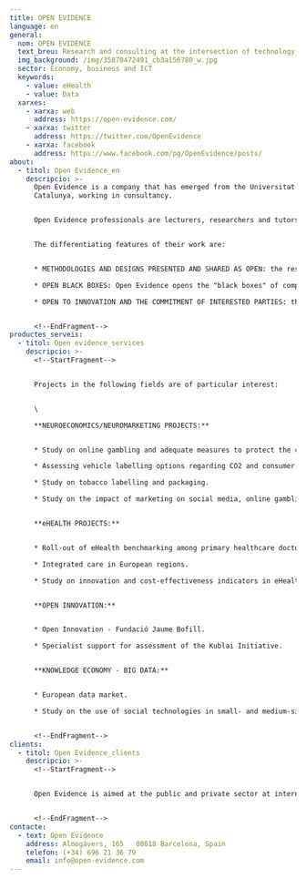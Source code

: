 ```yaml
---
title: OPEN EVIDENCE
language: en
general:
  nom: OPEN EVIDENCE
  text_breu: Research and consulting at the intersection of technology and society
  img_background: /img/35870472491_cb3a156788_w.jpg
  sector: Economy, business and ICT
  keywords:
    - value: eHealth
    - value: Data
  xarxes:
    - xarxa: web
      address: https://open-evidence.com/
    - xarxa: twitter
      address: https://twitter.com/OpenEvidence
    - xarxa: facebook
      address: https://www.facebook.com/pg/OpenEvidence/posts/
about:
  - titol: Open Evidence_en
    descripcio: >-
      Open Evidence is a company that has emerged from the Universitat Oberta de
      Catalunya, working in consultancy.


      Open Evidence professionals are lecturers, researchers and tutors with over twenty years' experience in applied research and consultancy.


      The differentiating features of their work are:


      * METHODOLOGIES AND DESIGNS PRESENTED AND SHARED AS OPEN: the research design and methodologies applied by the company are always transparent, verifiable and shared openly with their customers and the community of researchers and professionals through consultation and validation processes.

      * OPEN BLACK BOXES: Open Evidence opens the "black boxes" of complex empirical models and sophisticated econometry and statistics techniques to ensure that the results of its data analysis and modelization simulations are easy to use and understand.

      * OPEN TO INNOVATION AND THE COMMITMENT OF INTERESTED PARTIES: the focus is never technocratic or vertical, but seeks to include perspectives and knowledge from all interested parties through consultation processes and open and online collaborative commitment.


      <!--EndFragment-->
productes_serveis:
  - titol: Open evidence_services
    descripcio: >-
      <!--StartFragment-->


      Projects in the following fields are of particular interest:


      \

      **NEUROECONOMICS/NEUROMARKETING PROJECTS:**


      * Study on online gambling and adequate measures to protect the consumers of these services.

      * Assessing vehicle labelling options regarding CO2 and consumer information.

      * Study on tobacco labelling and packaging.

      * Study on the impact of marketing on social media, online gambling and mobile applications on children's behaviour.


      **eHEALTH PROJECTS:**


      * Roll-out of eHealth benchmarking among primary healthcare doctors.

      * Integrated care in European regions.

      * Study on innovation and cost-effectiveness indicators in eHealth.


      **OPEN INNOVATION:**


      * Open Innovation - Fundació Jaume Bofill.

      * Specialist support for assessment of the Kublai Initiative.


      **KNOWLEDGE ECONOMY - BIG DATA:**


      * European data market.

      * Study on the use of social technologies in small- and medium-sized companies.


      <!--EndFragment-->
clients:
  - titol: Open Evidence_clients
    descripcio: >-
      <!--StartFragment-->


      Open Evidence is aimed at the public and private sector at international level. Its clients include agencies such as the European Commission, non profit-making institutions, such as the Fundació Jaume Bofill, and public institutions, such as the Department of Development and Economic Cohesion (Ministry of Public Works, Italy).


      <!--EndFragment-->
contacte:
  - text: Open Evidence
    address: Almogàvers, 165   08018 Barcelona, Spain
    telefon: (+34) 696 21 36 79
    email: info@open-evidence.com
---
```

